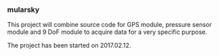 ### mularsky

This project will combine source code for GPS module, pressure sensor
module and 9 DoF module to acquire data for a very specific purpose.

The project has been started on 2017.02.12.
